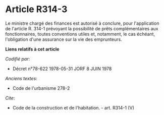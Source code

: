 # Article R314-3

Le ministre chargé des finances est autorisé à conclure, pour l'application de l'article R. 314-1 prévoyant la possibilité de
prêts complémentaires aux fonctionnaires, toutes conventions utiles et, notamment, le cas échéant, l'obligation d'une
assurance sur la vie des emprunteurs.

**Liens relatifs à cet article**

_Codifié par_:

  - Décret n°78-622 1978-05-31 JORF 8 JUIN 1978

_Anciens textes_:

  - Code de l'urbanisme 278-2

_Cite_:

  - Code de la construction et de l'habitation. - art. R314-1 (V)
